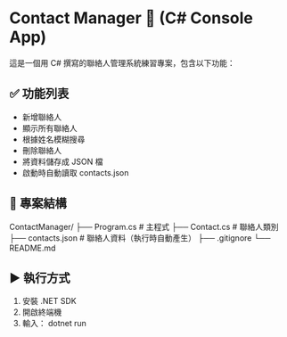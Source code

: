 # Contact Manager 📇 (C# Console App)

這是一個用 C# 撰寫的聯絡人管理系統練習專案，包含以下功能：

## ✅ 功能列表
- 新增聯絡人
- 顯示所有聯絡人
- 根據姓名模糊搜尋
- 刪除聯絡人
- 將資料儲存成 JSON 檔
- 啟動時自動讀取 contacts.json

## 📁 專案結構
ContactManager/ ├── Program.cs # 主程式 ├── Contact.cs # 聯絡人類別 ├── contacts.json # 聯絡人資料（執行時自動產生） ├── .gitignore └── README.md


## ▶️ 執行方式
1. 安裝 .NET SDK
2. 開啟終端機
3. 輸入：
    dotnet run
